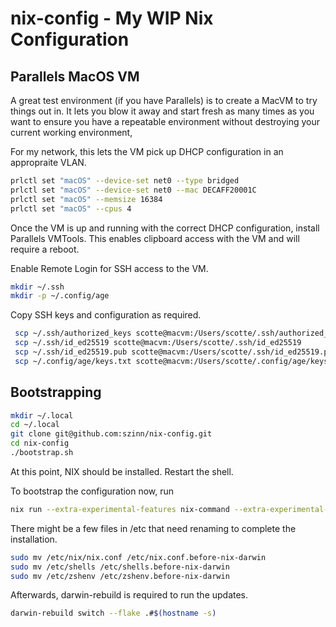 # nix-config - My WIP Nix Configuration

## Parallels MacOS VM

A great test environment (if you have Parallels) is to create a MacVM to try things out in.
It lets you blow it away and start fresh as many times as you want to ensure you have a repeatable environment without destroying your current working environment,

For my network, this lets the VM pick up DHCP configuration in an appropraite VLAN.

```sh
prlctl set "macOS" --device-set net0 --type bridged
prlctl set "macOS" --device-set net0 --mac DECAFF20001C
prlctl set "macOS" --memsize 16384
prlctl set "macOS" --cpus 4
```

Once the VM is up and running with the correct DHCP configuration, install Parallels VMTools. This enables clipboard access with the VM and will require a reboot.

Enable Remote Login for SSH access to the VM.

```sh
mkdir ~/.ssh
mkdir -p ~/.config/age
```

Copy SSH keys and configuration as required.

```sh
 scp ~/.ssh/authorized_keys scotte@macvm:/Users/scotte/.ssh/authorized_keys
 scp ~/.ssh/id_ed25519 scotte@macvm:/Users/scotte/.ssh/id_ed25519
 scp ~/.ssh/id_ed25519.pub scotte@macvm:/Users/scotte/.ssh/id_ed25519.pub
 scp ~/.config/age/keys.txt scotte@macvm:/Users/scotte/.config/age/keys.txt
```

## Bootstrapping

```sh
mkdir ~/.local
cd ~/.local
git clone git@github.com:szinn/nix-config.git
cd nix-config
./bootstrap.sh
```

At this point, NIX should be installed. Restart the shell.

To bootstrap the configuration now, run

```sh
nix run --extra-experimental-features nix-command --extra-experimental-features flakes nix-darwin -- switch --flake .#$(hostname -s)
```

There might be a few files in /etc that need renaming to complete the installation.

```sh
sudo mv /etc/nix/nix.conf /etc/nix.conf.before-nix-darwin
sudo mv /etc/shells /etc/shells.before-nix-darwin
sudo mv /etc/zshenv /etc/zshenv.before-nix-darwin
```

Afterwards, darwin-rebuild is required to run the updates.

```sh
darwin-rebuild switch --flake .#$(hostname -s)
```
